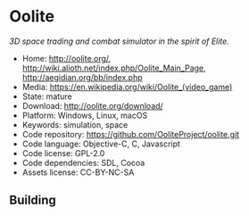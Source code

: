 # Oolite

_3D space trading and combat simulator in the spirit of Elite._

- Home: http://oolite.org/, http://wiki.alioth.net/index.php/Oolite_Main_Page, http://aegidian.org/bb/index.php
- Media: <https://en.wikipedia.org/wiki/Oolite_(video_game)>
- State: mature 
- Download: http://oolite.org/download/
- Platform: Windows, Linux, macOS
- Keywords: simulation, space
- Code repository: https://github.com/OoliteProject/oolite.git
- Code language: Objective-C, C, Javascript
- Code license: GPL-2.0
- Code dependencies: SDL, Cocoa
- Assets license: CC-BY-NC-SA

## Building
